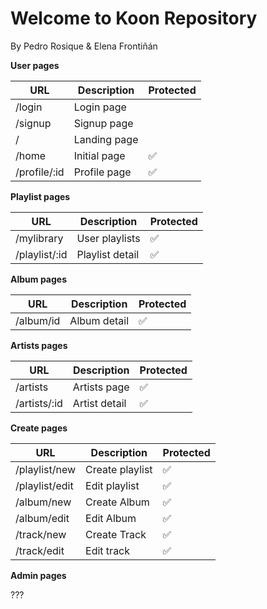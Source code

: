 # Welcome to Koon Repository

By Pedro Rosique & Elena Frontiñán

**User pages**

| **URL** | **Description** | **Protected** |
|---------|-----------------|------------|
|    /login     |        Login page         |            |
|    /signup     |        Signup page      |           |
|    /     |        Landing page         |            |
|    /home     |        Initial page      |     ✅      |
|    /profile/:id    |        Profile page         |     ✅       |

**Playlist pages**

| **URL** | **Description** | **Protected** |
|---------|-----------------|------------|
|     /mylibrary    |       User playlists          |      ✅      |
|    /playlist/:id     |         Playlist detail        |       ✅     |

**Album pages**

| **URL** | **Description** | **Protected** |
|---------|-----------------|------------|
|    /album/id     |       Album detail          |      ✅      |

**Artists pages**

| **URL** | **Description** | **Protected** |
|---------|-----------------|------------|
|     /artists    |         Artists page        |      ✅      |
|    /artists/:id     |       Artist detail         |      ✅      |


**Create pages**

| **URL** | **Description** | **Protected** |
|---------|-----------------|------------|
|     /playlist/new    |      Create playlist           |      ✅      |
|    /playlist/edit     |      Edit playlist           |     ✅       |
|    /album/new     |        Create Album         |      ✅      |
|     /album/edit    |       Edit Album          |      ✅      |
|     /track/new   |        Create Track         |      ✅      |
|     /track/edit    |        Edit track         |      ✅      |




**Admin pages**

???
